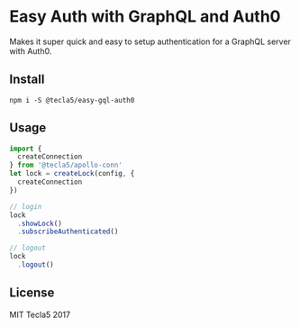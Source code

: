 # Easy Auth with GraphQL and Auth0

Makes it super quick and easy to setup authentication for a GraphQL server with Auth0.

## Install

`npm i -S @tecla5/easy-gql-auth0`

## Usage

```js
import {
  createConnection
} from '@tecla5/apollo-conn'
let lock = createLock(config, {
  createConnection
})

// login
lock
  .showLock()
  .subscribeAuthenticated()

// logout
lock
  .logout()
```

## License

MIT Tecla5 2017